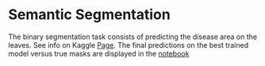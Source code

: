 # Semantic Segmentation
The binary segmentation task consists of predicting the disease area on the leaves. See info on Kaggle [Page](https://www.kaggle.com/datasets/fakhrealam9537/leaf-disease-segmentation-dataset). The final predictions on the best trained model versus true masks are displayed in the [notebook](https://github.com/Venzel13/Semantic_Segmentation/blob/main/plot_result.ipynb)
